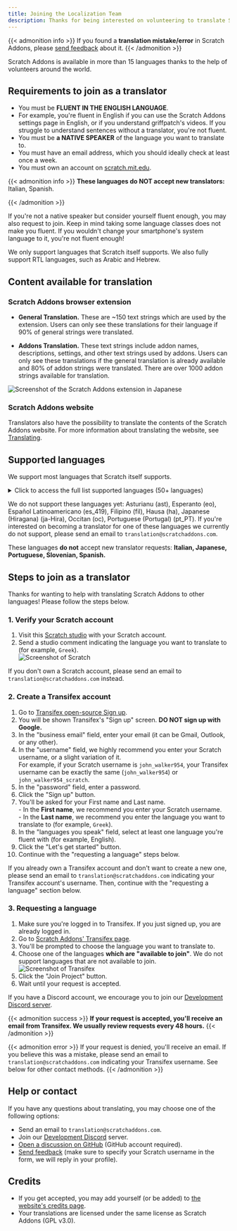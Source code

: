 ```yaml
---
title: Joining the Localization Team
description: Thanks for being interested on volunteering to translate Scratch Addons to other languages! Scratch Addons is a non-profit open source project where volunteer web developers maintain the extension and create its addons.
---
```


{{< admonition info >}}
If you found a **translation mistake/error** in Scratch Addons, please [send feedback](/feedback) about it.
{{< /admonition >}}

Scratch Addons is available in more than 15 languages thanks to the help of volunteers around the world.

## Requirements to join as a translator

* You must be **FLUENT IN THE ENGLISH LANGUAGE**.
* For example, you're fluent in English if you can use the Scratch Addons settings page in English, or if you understand griffpatch's videos. If you struggle to understand sentences without a translator, you're not fluent.
* You must be **a NATIVE SPEAKER** of the language you want to translate to.
* You must have an email address, which you should ideally check at least once a week.
* You must own an account on [scratch.mit.edu](https://scratch.mit.edu).

{{< admonition info >}}
**These languages do NOT accept new translators:** Italian, Spanish.
<!-- This list of languages is also found below. Remember to update both. -->
{{< /admonition >}}

If you're not a native speaker but consider yourself fluent enough, you may also request to join. Keep in mind taking some language classes does not make you fluent. If you wouldn't change your smartphone's system language to it, you're not fluent enough!

We only support languages that Scratch itself supports. We also fully support RTL languages, such as Arabic and Hebrew.

## Content available for translation

### Scratch Addons browser extension

- **General Translation.** These are ~150 text strings which are used by the extension. Users can only see these translations for their language if 90% of general strings were translated.

- **Addons Translation.** These text strings include addon names, descriptions, settings, and other text strings used by addons. Users can only see these translations if the general translation is already available and 80% of addon strings were translated. There are over 1000 addon strings available for translation.

![Screenshot of the Scratch Addons extension in Japanese](/assets/img/docs/transifex-general-vs-addons.png)

### Scratch Addons website

Translators also have the possibility to translate the contents of the Scratch Addons website. For more information about translating the website, see [Translating](https://github.com/ScratchAddons/website-v2/wiki/Translating).

## Supported languages

We support most languages that Scratch itself supports.

<details>
<summary>Click to access the full list supported languages (50+ languages)</summary>
Abkhaz (ab), Afrikaans (af), Amharic (am), Aragonese (an), Arabic (ar), Azerbaijani (az), Belarusian (be), Bulgarian (bg), Bengali (bn), Catalan (ca), Central Kurdish (ckb), Czech (cs), Welsh (cy), Danish (da), German (de), Greek (el), Spanish (es), Estonian (et), Basque (eu), Persian (fa), Finnish (fi), French (fr), Western Frisian (fy), Irish (ga), Gaelic, Scottish (gd), Galician (gl), Hebrew (he), Hindi (hi), Croatian (hr), Haitian (Haitian Creole) (ht), Hungarian (hu), Armenian (hy), Indonesian (id), Icelandic (is), Italian (it), Japanese (ja), Georgian (ka), Kazakh (kk), Khmer (km), Korean (ko), Kurdish (ku), Lithuanian (lt), Latvian (lv), Maori (mi), Mongolian (mn), Norwegian Bokmål (nb), Dutch (nl), Norwegian Nynorsk (nn), Northern Sotho (nso), Odia (or), Polish (pl), Portuguese (Brazil) (pt_BR), Quechua (qu), Rapa Nui (rap), Romanian (ro), Russian (ru), Slovak (sk), Slovenian (sl), Serbian (sr), Swedish (sv), Swahili (sw), Thai (th), Tswana (tn), Turkish (tr), Ukrainian (uk), Uzbek (uz), Vietnamese (vi), Xhosa (xh), Chinese (China) (zh_CN), Chinese (Taiwan) (zh_TW), Zulu (zu).
</details>

We do not support these languages yet: Asturianu (ast), Esperanto (eo), Español Latinoamericano (es_419), Filipino (fil), Hausa (ha), Japanese (Hiragana) (ja-Hira), Occitan (oc), Portuguese (Portugal) (pt_PT). If you're interested on becoming a translator for one of these languages we currently do not support, please send an email to `translation@scratchaddons.com`.

These languages **do not** accept new translator requests: **Italian, Japanese, Portuguese, Slovenian, Spanish.**

## Steps to join as a translator

Thanks for wanting to help with translating Scratch Addons to other languages! Please follow the steps below.

### 1. Verify your Scratch account
1. Visit this [Scratch studio](https://scratch.mit.edu/studios/33665222/comments) with your Scratch account.
1. Send a studio comment indicating the language you want to translate to (for example, `Greek`).  
![Screenshot of Scratch](/assets/img/docs/scratch-req-language.png)

If you don't own a Scratch account, please send an email to `translation@scratchaddons.com` instead.

### 2. Create a Transifex account
1. Go to [Transifex open-source Sign up](https://app.transifex.com/signup/open-source/?join_org=scratch-addons&join_project=scratch-addons-extension).  
1. You will be shown Transifex's "Sign up" screen. **DO NOT sign up with Google.**  
1. In the "business email" field, enter your email (it can be Gmail, Outlook, or any other).
1. In the "username" field, we highly recommend you enter your Scratch username, or a slight variation of it.  
For example, if your Scratch username is `john_walker954`, your Transifex username can be exactly the same (`john_walker954`) or `john_walker954_scratch`.
1. In the "password" field, enter a password.
1. Click the "Sign up" button.
1. You'll be asked for your First name and Last name.  
\- In the **First name**, we recommend you enter your Scratch username.  
\- In the **Last name**, we recommend you enter the language you want to translate to (for example, `Greek`).
1. In the "languages you speak" field, select at least one language you're fluent with (for example, English).
1. Click the "Let's get started" button.
1. Continue with the "requesting a language" steps below.

If you already own a Transifex account and don't want to create a new one, please send an email to `translation@scratchaddons.com` indicating your Transifex account's username. Then, continue with the "requesting a language" section below.

### 3. Requesting a language
1. Make sure you're logged in to Transifex. If you just signed up, you are already logged in.
1. Go to [Scratch Addons' Transifex page](https://app.transifex.com/join/?o=scratch-addons&p=scratch-addons-extension&t=opensource).
1. You'll be prompted to choose the language you want to translate to.
1. Choose one of the languages **which are "available to join"**. We do not support languages that are not available to join.  
![Screenshot of Transifex](/assets/img/docs/transifex-req-language.png)
1. Click the "Join Project" button.
1. Wait until your request is accepted.

If you have a Discord account, we encourage you to join our [Development Discord server](https://discord.gg/Ak8sCDQ).

{{< admonition success >}}
**If your request is accepted, you'll receive an email from Transifex. We usually review requests every 48 hours.**
{{< /admonition >}}

{{< admonition error >}}
If your request is denied, you'll receive an email. If you believe this was a mistake, please send an email to  `translation@scratchaddons.com` indicating your Transifex username. See below for other contact methods.
{{< /admonition >}}

## Help or contact

If you have any questions about translating, you may choose one of the following options:
- Send an email to `translation@scratchaddons.com`.
- Join our [Development Discord](https://discord.gg/Ak8sCDQ) server.
- [Open a discussion on GitHub](https://github.com/ScratchAddons/ScratchAddons/discussions) (GitHub account required).
- [Send feedback](/feedback) (make sure to specify your Scratch username in the form, we will reply in your profile).

## Credits

- If you get accepted, you may add yourself (or be added) to [the website's credits page](/credits).
- Your translations are licensed under the same license as Scratch Addons (GPL v3.0).
